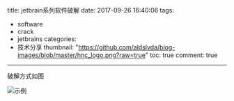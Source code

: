 title: jetbrain系列软件破解
date: 2017-09-26 16:40:06
tags:
- software
- crack
- jetbrains
categories:
- 技术分享
thumbnail:	"https://github.com/aldslvda/blog-images/blob/master/hnc_logo.png?raw=true"
toc: true
comment: true
---
破解方式如图

![示例](https://github.com/aldslvda/blog-images/blob/master/idea_crack.png?raw=true)